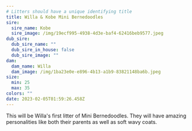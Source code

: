 ```yaml
---
# Litters should have a unique identifying title
title: Willa & Kobe Mini Bernedoodles
sire:
  sire_name: Kobe
  sire_image: /img/19ecf995-4938-4d3e-baf4-62416beb9577.jpeg
dub_sire:
  dub_sire_name: ""
  dub_sire_in_house: false
  dub_sire_image: ""
dam:
  dam_name: Willa
  dam_image: /img/1ba23e0e-e896-4b13-a1b9-83821148ba6b.jpeg
size:
  min: 25
  max: 35
colors: ""
date: 2023-02-05T01:59:26.458Z
---
```

This will be Willa's first litter of Mini Bernedoodles. They will have amazing personalities like both their parents as well as soft wavy coats.